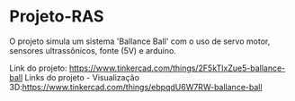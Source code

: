 # Projeto-RAS
O projeto simula um sistema 'Ballance Ball' com o uso de servo motor, sensores ultrassônicos, fonte (5V) e arduino.

Link do projeto: https://www.tinkercad.com/things/2F5kTIxZue5-ballance-ball
Links do projeto - Visualização 3D:https://www.tinkercad.com/things/ebpqdU6W7RW-ballance-ball
